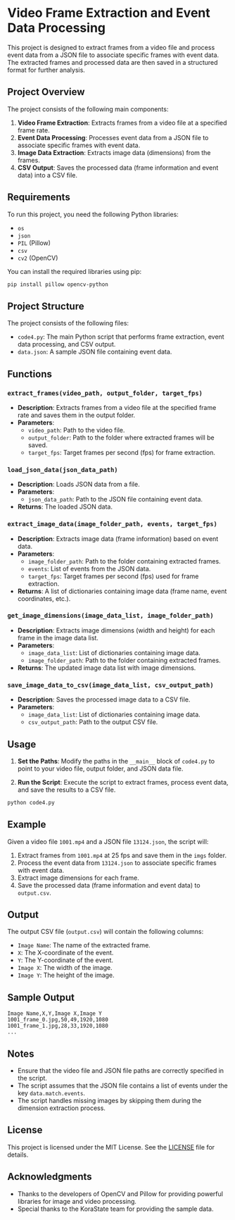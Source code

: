 # Video Frame Extraction and Event Data Processing

This project is designed to extract frames from a video file and process event data from a JSON file to associate specific frames with event data. The extracted frames and processed data are then saved in a structured format for further analysis.

## Project Overview

The project consists of the following main components:

1. **Video Frame Extraction**: Extracts frames from a video file at a specified frame rate.
2. **Event Data Processing**: Processes event data from a JSON file to associate specific frames with event data.
3. **Image Data Extraction**: Extracts image data (dimensions) from the frames.
4. **CSV Output**: Saves the processed data (frame information and event data) into a CSV file.

## Requirements

To run this project, you need the following Python libraries:

- `os`
- `json`
- `PIL` (Pillow)
- `csv`
- `cv2` (OpenCV)

You can install the required libraries using pip:

```bash
pip install pillow opencv-python
```

## Project Structure

The project consists of the following files:

- `code4.py`: The main Python script that performs frame extraction, event data processing, and CSV output.
- `data.json`: A sample JSON file containing event data.

## Functions

### `extract_frames(video_path, output_folder, target_fps)`

- **Description**: Extracts frames from a video file at the specified frame rate and saves them in the output folder.
- **Parameters**:
  - `video_path`: Path to the video file.
  - `output_folder`: Path to the folder where extracted frames will be saved.
  - `target_fps`: Target frames per second (fps) for frame extraction.

### `load_json_data(json_data_path)`

- **Description**: Loads JSON data from a file.
- **Parameters**:
  - `json_data_path`: Path to the JSON file containing event data.
- **Returns**: The loaded JSON data.

### `extract_image_data(image_folder_path, events, target_fps)`

- **Description**: Extracts image data (frame information) based on event data.
- **Parameters**:
  - `image_folder_path`: Path to the folder containing extracted frames.
  - `events`: List of events from the JSON data.
  - `target_fps`: Target frames per second (fps) used for frame extraction.
- **Returns**: A list of dictionaries containing image data (frame name, event coordinates, etc.).

### `get_image_dimensions(image_data_list, image_folder_path)`

- **Description**: Extracts image dimensions (width and height) for each frame in the image data list.
- **Parameters**:
  - `image_data_list`: List of dictionaries containing image data.
  - `image_folder_path`: Path to the folder containing extracted frames.
- **Returns**: The updated image data list with image dimensions.

### `save_image_data_to_csv(image_data_list, csv_output_path)`

- **Description**: Saves the processed image data to a CSV file.
- **Parameters**:
  - `image_data_list`: List of dictionaries containing image data.
  - `csv_output_path`: Path to the output CSV file.

## Usage

1. **Set the Paths**: Modify the paths in the `__main__` block of `code4.py` to point to your video file, output folder, and JSON data file.

2. **Run the Script**: Execute the script to extract frames, process event data, and save the results to a CSV file.

```bash
python code4.py
```

## Example

Given a video file `1001.mp4` and a JSON file `13124.json`, the script will:

1. Extract frames from `1001.mp4` at 25 fps and save them in the `imgs` folder.
2. Process the event data from `13124.json` to associate specific frames with event data.
3. Extract image dimensions for each frame.
4. Save the processed data (frame information and event data) to `output.csv`.

## Output

The output CSV file (`output.csv`) will contain the following columns:

- `Image Name`: The name of the extracted frame.
- `X`: The X-coordinate of the event.
- `Y`: The Y-coordinate of the event.
- `Image X`: The width of the image.
- `Image Y`: The height of the image.

## Sample Output

```csv
Image Name,X,Y,Image X,Image Y
1001_frame_0.jpg,50,49,1920,1080
1001_frame_1.jpg,28,33,1920,1080
...
```

## Notes

- Ensure that the video file and JSON file paths are correctly specified in the script.
- The script assumes that the JSON file contains a list of events under the key `data.match.events`.
- The script handles missing images by skipping them during the dimension extraction process.

## License

This project is licensed under the MIT License. See the [LICENSE](LICENSE) file for details.

## Acknowledgments

- Thanks to the developers of OpenCV and Pillow for providing powerful libraries for image and video processing.
- Special thanks to the KoraState team for providing the sample data.
